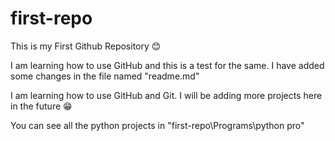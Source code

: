# first-repo
This is my First Github Repository 😊

I am learning how to use GitHub and this is a test for the same. I have added some changes in the file named "readme.md"

I am learning how to use GitHub and Git. I will be adding more projects here in the future 😁

You can see all the python projects in "first-repo\Programs\python pro"
